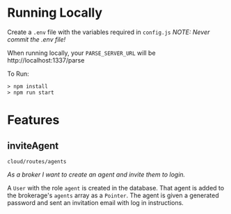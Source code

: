 # Running Locally

Create a `.env` file with the variables required in `config.js`
_NOTE: Never commit the .env file!_

When running locally, your `PARSE_SERVER_URL` will be http://localhost:1337/parse

To Run:

```
> npm install
> npm run start
```


# Features

## inviteAgent
`cloud/routes/agents`

*As a broker I want to create an agent and invite them to login.*

A `User` with the role `agent` is created in the database. That agent is added to the brokerage's `agents` array as a `Pointer`.
The agent is given a generated password and sent an invitation email with log in instructions.
